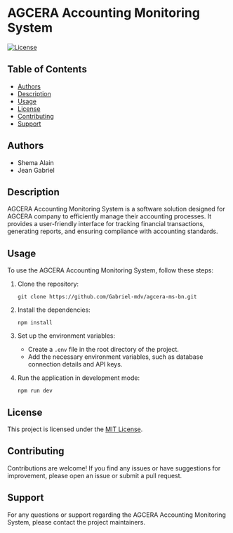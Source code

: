 # AGCERA Accounting Monitoring System

[![License](https://img.shields.io/badge/license-MIT-blue.svg)](https://opensource.org/licenses/MIT)

## Table of Contents

- [Authors](#authors)
- [Description](#description)
- [Usage](#usage)
- [License](#license)
- [Contributing](#contributing)
- [Support](#support)

## Authors

- Shema Alain
- Jean Gabriel

## Description

AGCERA Accounting Monitoring System is a software solution designed for AGCERA company to efficiently manage their accounting processes. It provides a user-friendly interface for tracking financial transactions, generating reports, and ensuring compliance with accounting standards.

## Usage

To use the AGCERA Accounting Monitoring System, follow these steps:

1. Clone the repository:

   ```shell
   git clone https://github.com/Gabriel-mdv/agcera-ms-bn.git
   ```

2. Install the dependencies:

   ```shell
   npm install
   ```

3. Set up the environment variables:

   - Create a `.env` file in the root directory of the project.
   - Add the necessary environment variables, such as database connection details and API keys.

4. Run the application in development mode:
   ```shell
   npm run dev
   ```

## License

This project is licensed under the [MIT License](https://opensource.org/licenses/MIT).

## Contributing

Contributions are welcome! If you find any issues or have suggestions for improvement, please open an issue or submit a pull request.

## Support

For any questions or support regarding the AGCERA Accounting Monitoring System, please contact the project maintainers.
